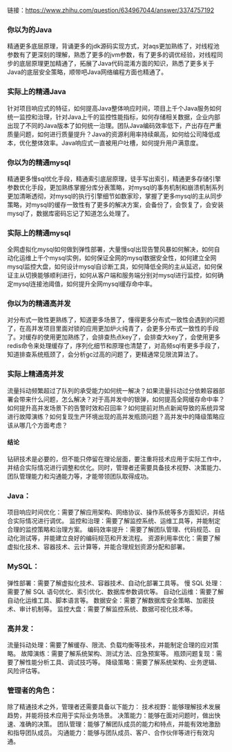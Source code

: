 
链接：https://www.zhihu.com/question/634967044/answer/3374757192

### 你以为的Java
精通更多底层原理，背诵更多的jdk源码实现方式，对aqs更加熟练了，对线程池参数有了更深刻的理解，熟悉了更多的jvm参数，有了更多的调优经验，对线程同步的底层原理更加精通了，拓展了Java代码混淆方面的知识，熟悉了更多关于Java的底层安全策略，顺带吧Java网络编程方面也精通了。
### 实际上的精通Java
针对项目响应式的特征，如何提高Java整体响应时间，项目上千个Java服务如何统一监控和治理，针对Java上千的监控性能指标，如何存储相关数据，企业内部出现了不同的Java版本了如何统一治理。团队Java编码效率低下，产出存在严重质量问题，如何进行质量提升？Java的资源利用率持续飙高，如何给公司降低成本，优化整体效率。Java响应式一直被用户吐槽，如何提升用户满意度。
### 你以为的精通mysql
精通更多慢sql优化手段，精通索引底层原理，徒手写出索引，精通更多存储引擎参数优化手段，更加熟练掌握分库分表策略，对mysql的事务机制和崩溃机制系列更加清晰透彻，对mysql的执行引擎细节如数家珍，掌握了更多mysql的主从同步策略，对mysql的缓存一致性有了更多的解决方案，会备份了，会恢复了，会安装mysql了，数据库密码忘记了知道怎么处理了。
### 实际上的精通mysql
全网虚拟化mysql如何做到弹性部署，大量慢sql出现告警风暴如何解决，如何自动化运维上千个mysql实例，如何保证全网的mysql数据安全性，如何建立全网mysql监控大盘，如何设计mysql自诊断工具，如何降低全网的主从延迟，如何保证主从切换能够顺利进行，如何从客户端和服务端分别对mysql进行监控，如何确定mysql连接池阈值，如何提升全网mysql缓存命中率。
### 你以为的精通高并发
对分布式一致性更熟练了，知道更多场景了，懂得更多分布式一致性会遇到的问题了，在高并发项目里面对锁的应用更加炉火纯青了，会更多分布式一致性的手段了。对缓存的使用更加熟练了，会排查热点key了，会排查大key了，会使用更多redis命令来处理缓存了，序列化细节和原理也清楚了，对高频sql有更多手段了，知道排查系统瓶颈了，会分析gc过高的问题了，更精通常见限流算法了。
### 实际上精通高并发
流量抖动频繁超过了队列的承受能力如何统一解决？如果流量抖动过分依赖容器部署会带来什么问题，怎么解决？对于高并发中的银弹，如何提高全网缓存命中率？如何提升高并发场景下的告警时效和召回率？如何提前对热点新闻导致的系统异常进行故障演练？如何复现生产环境出现的高并发瓶颈问题？高并发中的降级策略应该从哪几个方面考虑？


#### 结论
钻研技术是必要的，但不能只停留在理论层面，要注重将技术应用于实际工作中，并结合实际情况进行调整和优化。同时，管理者还需要具备技术视野、决策能力、团队管理能力和沟通能力等，才能带领团队取得成功。

### Java：
项目响应时间优化：需要了解应用架构、网络协议、操作系统等多方面知识，并结合实际情况进行调优。
监控和治理：需要了解监控系统、运维工具等，并能制定合理的监控策略和治理方案。
编码效率提升：需要了解团队管理、代码规范、自动化测试等，并能建立良好的编码规范和开发流程。
资源利用率优化：需要了解虚拟化技术、容器技术、云计算等，并能合理规划资源分配和部署。

### MySQL：
弹性部署：需要了解虚拟化技术、容器技术、自动化部署工具等。
慢 SQL 处理：需要了解 SQL 语句优化、索引优化、数据库参数调优等。
自动化运维：需要了解自动化运维工具、脚本语言等。
数据安全：需要了解数据库安全策略、加密技术、审计机制等。
监控大盘：需要了解监控系统、数据可视化技术等。

### 高并发：
流量抖动处理：需要了解缓存、限流、负载均衡等技术，并能制定合理的应对策略。
故障演练：需要了解系统架构、测试方法、应急预案等。
瓶颈问题复现：需要了解性能分析工具、调试技巧等。
降级策略：需要了解系统架构、业务逻辑、风险评估等。

### 管理者的角色：
除了精通技术之外，管理者还需要具备以下能力：
技术视野：能够理解技术发展趋势，并能将技术应用于实际业务场景。
决策能力：能够在面对问题时，做出快速、准确的决策。
团队管理：能够了解团队成员的能力和特点，并能有效地激励和指导团队成员。
沟通能力：能够与团队成员、客户、合作伙伴等进行有效沟通。